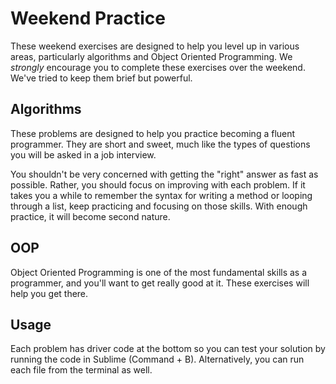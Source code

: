 # Weekend Practice

These weekend exercises are designed to help you level up in various areas, particularly algorithms and Object Oriented Programming. We *strongly* encourage you to complete these exercises over the weekend. We've tried to keep them brief but powerful.

## Algorithms

These problems are designed to help you practice becoming a fluent programmer. They are short and sweet, much like the types of questions you will be asked in a job interview.

You shouldn't be very concerned with getting the "right" answer as fast as possible. Rather, you should focus on improving with each problem. If it takes you a while to remember the syntax for writing a method or looping through a list, keep practicing and focusing on those skills. With enough practice, it will become second nature.

## OOP

Object Oriented Programming is one of the most fundamental skills as a programmer, and you'll want to get really good at it. These exercises will help you get there. 

## Usage

Each problem has driver code at the bottom so you can test your solution by running the code in Sublime (Command + B). Alternatively, you can run each file from the terminal as well.

